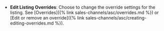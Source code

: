 
- **Edit Listing Overrides**: Choose to change the override settings for the listing. See [Overrides]({% link sales-channels/asc/overrides.md %}) or [Edit or remove an override]({% link sales-channels/asc/creating-editing-overrides.md %}).
